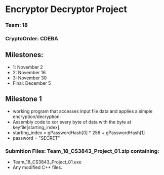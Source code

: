 # Encryptor Decryptor Project
### Team: 18
### CryptoOrder: CDEBA
## Milestones:
  - 1:  November 2
  - 2:  November 16
  - 3:  November 30
  - Final:  December 5
## Milestone 1
  * working program that accesses input file data and applies a simple encryption/decryption.
  * Assembly code to xor every byte of data with the byte at keyfile[starting_index].
  * starting_index = gPasswordHash[0] * 256 + gPasswordHash[1]
  * password = "SECRET"
### Submition Files: Team_18_CS3843_Project_01.zip containing:
  - Team_18_CS3843_Project_01.exe
  - Any modified C++ files.
